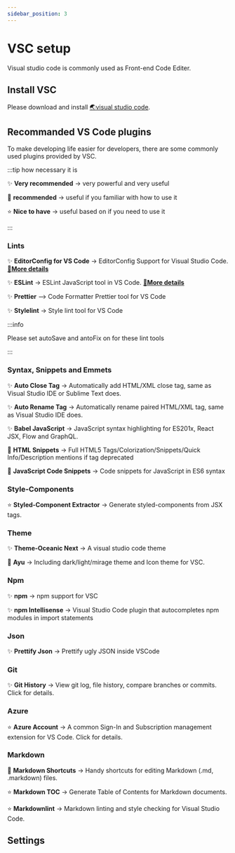 ```yaml
---
sidebar_position: 3
---
```


# VSC setup

Visual studio code is commonly used as Front-end Code Editer.

## Install VSC

Please download and install [🌏visual studio code](https://code.visualstudio.com/).

## Recommanded VS Code plugins

To make developing life easier for developers, there are some commonly used plugins provided by VSC.

:::tip how necessary it is

✨ **Very recommended** -> very powerful and very useful

🌟 **recommended** -> useful if you familiar with how to use it

⭐ **Nice to have** -> useful based on if you need to use it

:::

### Lints

✨ **EditorConfig for VS Code** -> EditorConfig Support for Visual Studio Code. [🔗**More details**](./lint#editorconfig)

✨ **ESLint** -> ESLint JavaScript tool in VS Code. [🔗**More details**](./lint#eslint)

✨ **Prettier** –> Code Formatter Prettier tool for VS Code

✨ **Stylelint** -> Style lint tool for VS Code

:::info

Please set autoSave and antoFix on for these lint tools

:::

### Syntax, Snippets and Emmets

✨ **Auto Close Tag** -> Automatically add HTML/XML close tag, same as Visual Studio IDE or Sublime Text does.

✨ **Auto Rename Tag** -> Automatically rename paired HTML/XML tag, same as Visual Studio IDE does.

✨ **Babel JavaScript** -> JavaScript syntax highlighting for ES201x, React JSX, Flow and GraphQL.

🌟 **HTML Snippets** -> Full HTML5 Tags/Colorization/Snippets/Quick Info/Description mentions if tag deprecated

🌟 **JavaScript Code Snippets** -> Code snippets for JavaScript in ES6 syntax

### Style-Components

⭐ **Styled-Component Extractor** -> Generate styled-components from JSX tags.

### Theme

✨ **Theme-Oceanic Next** -> A visual studio code theme

🌟 **Ayu** -> Including dark/light/mirage theme and Icon theme for VSC.

### Npm

✨ **npm** -> npm support for VSC

✨ **npm Intellisense** -> Visual Studio Code plugin that autocompletes npm modules in import statements

### Json

✨ **Prettify Json** -> Prettify ugly JSON inside VSCode

### Git

✨ **Git History** -> View git log, file history, compare branches or commits. Click for details.

### Azure

⭐ **Azure Account** -> A common Sign-In and Subscription management extension for VS Code. Click for details.

### Markdown

🌟 **Markdown Shortcuts** -> Handy shortcuts for editing Markdown (.md, .markdown) files.

⭐ **Markdown TOC** -> Generate Table of Contents for Markdown documents.

⭐ **Markdownlint** -> Markdown linting and style checking for Visual Studio Code.

## Settings
